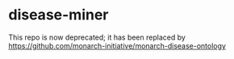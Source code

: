disease-miner
=============
This repo is now deprecated; it has been replaced by https://github.com/monarch-initiative/monarch-disease-ontology
